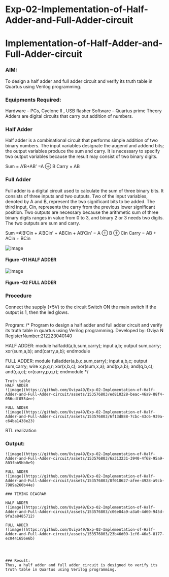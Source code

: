 # Exp-02-Implementation-of-Half-Adder-and-Full-Adder-circuit

# Implementation-of-Half-Adder-and-Full-Adder-circuit
### AIM:
To design a half adder and full adder circuit and verify its truth table in Quartus using Verilog programming.

### Equipments Required:
Hardware – PCs, Cyclone II , USB flasher
Software – Quartus prime
Theory
Adders are digital circuits that carry out addition of numbers.

### Half Adder
Half adder is a combinational circuit that performs simple addition of two binary numbers. The input variables designate the augend and addend bits; the output variables produce the sum and carry. It is necessary to specify two output variables because the result may consist of two binary digits.

Sum = A’B+AB’ =A ⊕ B Carry = AB

### Full Adder
Full adder is a digital circuit used to calculate the sum of three binary bits. It consists of three inputs and two outputs. Two of the input variables, denoted by A and B, represent the two significant bits to be added. The third input, Cin, represents the carry from the previous lower significant position. Two outputs are necessary because the arithmetic sum of three binary digits ranges in value from 0 to 3, and binary 2 or 3 needs two digits. The two outputs are sum and carry.

Sum =A’B’Cin + A’BCin’ + ABCin + AB’Cin’ = A ⊕ B ⊕ Cin Carry = AB + ACin + BCin

 ![image](https://user-images.githubusercontent.com/36288975/163552156-a13e5a56-c638-4110-97d9-8896907c8d25.png)

#### Figure -01 HALF ADDER 


![image](https://user-images.githubusercontent.com/36288975/163552057-b3547877-6d07-45b4-b7e0-bcfebfad9e1d.png)

#### Figure -02 FULL ADDER 

### Procedure

Connect the supply (+5V) to the circuit
Switch ON the main switch
If the output is 1, then the led glows.
### 
Program:
/*
Program to design a half adder and full adder circuit and verify its truth table in quartus using Verilog programming.
Developed by: Oviya N
RegisterNumber:212223040140

HALF ADDER:
module halfadd(a,b,sum,carry);
input a,b;
output sum,carry;
xor(sum,a,b);
and(carry,a,b);
endmodule

FULL ADDER:
module fulladder(a,b,c,sum,carry);
input a,b,c;
output sum,carry;
wire x,p,q,r;
xor(x,b,c);
xor(sum,x,a);
and(p,a,b);
and(q,b,c);
and(r,a,c);
or(carry,p,q,r);
endmodule
*/
```
Truth table
HALF ADDER
![image](https://github.com/Oviya49/Exp-02-Implementation-of-Half-Adder-and-Full-Adder-circuit/assets/153576803/ed810328-beac-46a9-88f4-056cdf0554ee)

FULL ADDER
![image](https://github.com/Oviya49/Exp-02-Implementation-of-Half-Adder-and-Full-Adder-circuit/assets/153576803/6f13d888-7cbc-43c6-939a-c64ba1438e23)

```
RTL realization

### Output:

```HALF ADDER
![image](https://github.com/Oviya49/Exp-02-Implementation-of-Half-Adder-and-Full-Adder-circuit/assets/153576803/6a313231-3940-4f68-95a9-803fbb5bb0e9)

FULL ADDER
![image](https://github.com/Oviya49/Exp-02-Implementation-of-Half-Adder-and-Full-Adder-circuit/assets/153576803/8f018627-afee-4928-a9cb-7989a260b44e)

### TIMING DIAGRAM

HALF ADDER
![image](https://github.com/Oviya49/Exp-02-Implementation-of-Half-Adder-and-Full-Adder-circuit/assets/153576803/c06e84a9-a3a0-4d60-945d-9fa3a8485712)

FULL ADDER
![image](https://github.com/Oviya49/Exp-02-Implementation-of-Half-Adder-and-Full-Adder-circuit/assets/153576803/23b46d09-1cf6-46a5-8177-ec0441656e6b)


 

### Result:
Thus, a half adder and full adder circuit is designed to verify its truth table in Quartus using Verilog programming.
